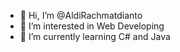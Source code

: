 - 👋 Hi, I’m @AldiRachmatdianto
- 👀 I’m interested in Web Developing
- 🌱 I’m currently learning C# and Java

<!---
AldiRachmatdianto/AldiRachmatdianto is a ✨ special ✨ repository because its `README.md` (this file) appears on your GitHub profile.
You can click the Preview link to take a look at your changes.
--->
